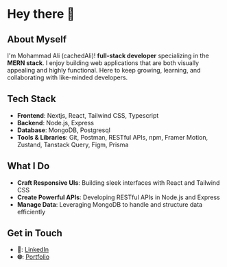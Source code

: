 # Hey there 👋

## About Myself 

I'm Mohammad Ali (cachedAli)! **full-stack developer** specializing in the **MERN stack**. I enjoy building web applications that are both visually appealing and highly functional. Here to keep growing, learning, and collaborating with like-minded developers.


## Tech Stack

- **Frontend**: Nextjs, React, Tailwind CSS, Typescript  
- **Backend**: Node.js, Express  
- **Database**: MongoDB, Postgresql
- **Tools & Libraries**: Git, Postman, RESTful APIs, npm, Framer Motion, Zustand, Tanstack Query, Figm, Prisma  


## What I Do

- **Craft Responsive UIs**: Building sleek interfaces with React and Tailwind CSS  
- **Create Powerful APIs**: Developing RESTful APIs in Node.js and Express  
- **Manage Data**: Leveraging MongoDB to handle and structure data efficiently  


## Get in Touch

- **💼**: [LinkedIn](https://www.linkedin.com/in/cachedAli)  
- **🌐**: [Portfolio](https://cachedali.vercel.app/)
